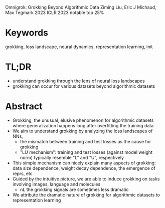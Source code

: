 Omnigrok: Grokking Beyond Algorithmic Data
Ziming Liu, Eric J Michaud, Max Tegmark
2023 ICLR 2023 notable top 25%

# Keywords

grokking, loss landscape, neural dynamics, representation learning, init

# TL;DR

* understand grokking through the lens of neural loss landscapes
* grokking can occur for various datasets beyond algorithmic datasets

# Abstract

* Grokking, the unusual, elusive phenomenon for algorithmic datasets where
  generalization happens long after overfitting the training data
* We aim to understand grokking by analyzing the loss landscapes of NNs,
  * the mismatch between training and test losses as the cause for grokking
  * "LU mechanism": training and test losses (against model weight norm)
    typically resemble "L" and "U", respectively
* This simple mechanism can nicely explain many aspects of grokking:
  data size dependence, weight decay dependence, the emergence of reprs, etc
* Guided by the intuitive picture, we are able to
  induce grokking on tasks involving images, language and molecules
  * nL the grokking signals are sometimes less dramatic
* We attribute the dramatic nature of grokking for algorithmic datasets to
  representation learning
